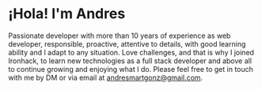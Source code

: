 # ¡Hola! I'm Andres

Passionate developer with more than 10 years of experience as web developer, responsible, proactive, attentive to details, with good learning ability and I adapt to any situation. Love challenges, and that is why I joined Ironhack, to learn new technologies as a full stack developer and above all to continue growing and enjoying what I do. Please feel free to get in touch with me by DM or via email at andresmartgonz@gmail.com. 
